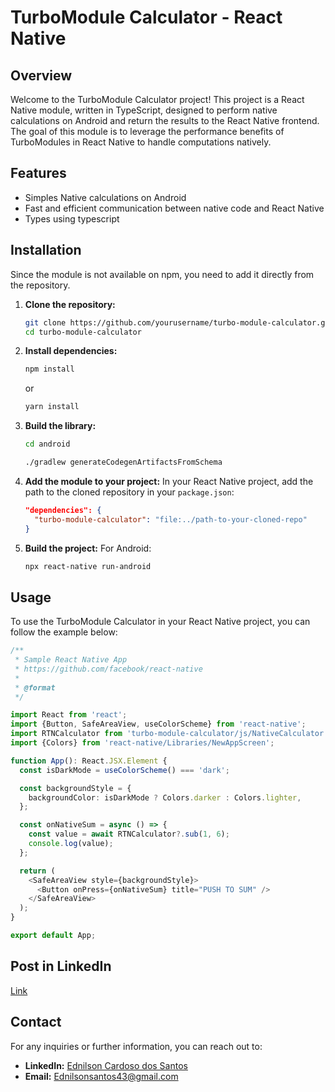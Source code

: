 # TurboModule Calculator - React Native

## Overview
Welcome to the TurboModule Calculator project! This project is a React Native module, written in TypeScript, designed to perform native calculations on Android and return the results to the React Native frontend. The goal of this module is to leverage the performance benefits of TurboModules in React Native to handle computations natively.

## Features
- Simples Native calculations on Android
- Fast and efficient communication between native code and React Native
- Types using typescript

## Installation
Since the module is not available on npm, you need to add it directly from the repository.

1. **Clone the repository:**
   ```bash
   git clone https://github.com/yourusername/turbo-module-calculator.git
   cd turbo-module-calculator
   ```

2. **Install dependencies:**
   ```bash
   npm install
   ```
   or
   ```bash
   yarn install
   ```

3. **Build the library:**
   ```bash
   cd android
   ```
   ```bash
   ./gradlew generateCodegenArtifactsFromSchema
   ```

4. **Add the module to your project:**
   In your React Native project, add the path to the cloned repository in your `package.json`:
   ```json
   "dependencies": {
     "turbo-module-calculator": "file:../path-to-your-cloned-repo"
   }
   ```

5. **Build the project:**
   For Android:
   ```bash
   npx react-native run-android
   ```

## Usage
To use the TurboModule Calculator in your React Native project, you can follow the example below:

```typescript
/**
 * Sample React Native App
 * https://github.com/facebook/react-native
 *
 * @format
 */

import React from 'react';
import {Button, SafeAreaView, useColorScheme} from 'react-native';
import RTNCalculator from 'turbo-module-calculator/js/NativeCalculator';
import {Colors} from 'react-native/Libraries/NewAppScreen';

function App(): React.JSX.Element {
  const isDarkMode = useColorScheme() === 'dark';

  const backgroundStyle = {
    backgroundColor: isDarkMode ? Colors.darker : Colors.lighter,
  };

  const onNativeSum = async () => {
    const value = await RTNCalculator?.sub(1, 6);
    console.log(value);
  };

  return (
    <SafeAreaView style={backgroundStyle}>
      <Button onPress={onNativeSum} title="PUSH TO SUM" />
    </SafeAreaView>
  );
}

export default App;
```
## Post in LinkedIn

[Link](https://www.linkedin.com/posts/ednilsoncardosodossantos_turbo-modules-to-react-native-activity-7224535842080382978-_QiF?utm_source=share&utm_medium=member_desktop)

## Contact
For any inquiries or further information, you can reach out to:

- **LinkedIn:** [Ednilson Cardoso dos Santos](https://www.linkedin.com/in/ednilsoncardosodossantos/)
- **Email:** Ednilsonsantos43@gmail.com
